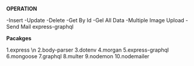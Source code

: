 **OPERATION**

-Insert 
-Update 
-Delete
-Get By Id
-Gel All Data
-Multiple Image Upload
-Send Mail
express-graphql

**Pacakges**

1.express \n
2.body-parser
3.dotenv
4.morgan
5.express-graphql
6.mongoose
7.graphql
8.multer
9.nodemon
10.nodemailer
